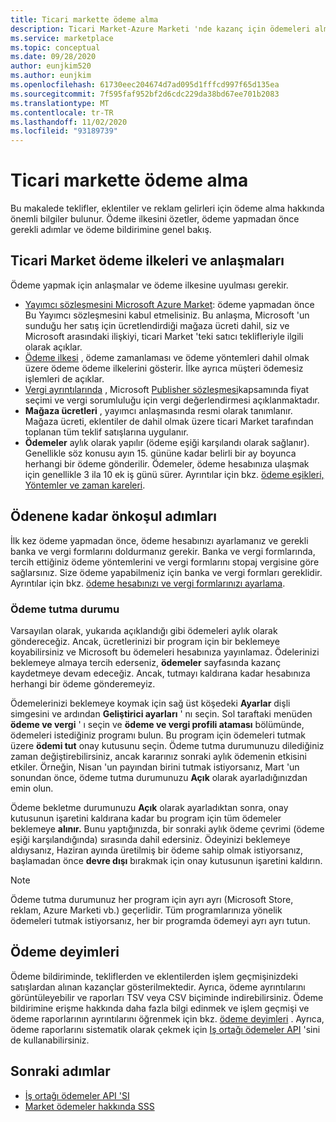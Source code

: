 ```yaml
---
title: Ticari markette ödeme alma
description: Ticari Market-Azure Marketi 'nde kazanç için ödemeleri alma hakkında bilgi edinin. Ödeme ilkesi, ödeme tutma durumu ve ödeme deyimlerini içerir.
ms.service: marketplace
ms.topic: conceptual
ms.date: 09/28/2020
author: eunjkim520
ms.author: eunjkim
ms.openlocfilehash: 61730eec204674d7ad095d1fffcd997f65d135ea
ms.sourcegitcommit: 7f595faf952bf2d6cdc229da38bd67ee701b2083
ms.translationtype: MT
ms.contentlocale: tr-TR
ms.lasthandoff: 11/02/2020
ms.locfileid: "93189739"
---
```

# <a name="getting-paid-in-the-commercial-marketplace"></a>Ticari markette ödeme alma

Bu makalede teklifler, eklentiler ve reklam gelirleri için ödeme alma hakkında önemli bilgiler bulunur. Ödeme ilkesini özetler, ödeme yapmadan önce gerekli adımlar ve ödeme bildirimine genel bakış.

## <a name="commercial-marketplace-payout-policies-and-agreements"></a>Ticari Market ödeme ilkeleri ve anlaşmaları

Ödeme yapmak için anlaşmalar ve ödeme ilkesine uyulması gerekir.

- [Yayımcı sözleşmesini Microsoft Azure Market](https://go.microsoft.com/fwlink/p/?LinkID=699560): ödeme yapmadan önce Bu Yayımcı sözleşmesini kabul etmelisiniz. Bu anlaşma, Microsoft 'un sunduğu her satış için ücretlendirdiği mağaza ücreti dahil, siz ve Microsoft arasındaki ilişkiyi, ticari Market 'teki satıcı teklifleriyle ilgili olarak açıklar.
- [Ödeme ilkesi](payout-policy-details.md) , ödeme zamanlaması ve ödeme yöntemleri dahil olmak üzere ödeme ödeme ilkelerini gösterir. İlke ayrıca müşteri ödemesiz işlemleri de açıklar.
- [Vergi ayrıntılarında](tax-details-marketplace.md) , Microsoft [Publisher sözleşmesi](https://go.microsoft.com/fwlink/p/?LinkID=699560)kapsamında fiyat seçimi ve vergi sorumluluğu için vergi değerlendirmesi açıklanmaktadır.
- **Mağaza ücretleri** , yayımcı anlaşmasında resmi olarak tanımlanır. Mağaza ücreti, eklentiler de dahil olmak üzere ticari Market tarafından toplanan tüm teklif satışlarına uygulanır.
- **Ödemeler** aylık olarak yapılır (ödeme eşiği karşılandı olarak sağlanır). Genellikle söz konusu ayın 15. gününe kadar belirli bir ay boyunca herhangi bir ödeme gönderilir. Ödemeler, ödeme hesabınıza ulaşmak için genellikle 3 ila 10 ek iş günü sürer. Ayrıntılar için bkz. [ödeme eşikleri, Yöntemler ve zaman kareleri](payment-thresholds-methods-timeframes.md).

## <a name="prerequisite-steps-before-getting-paid"></a>Ödenene kadar önkoşul adımları

İlk kez ödeme yapmadan önce, ödeme hesabınızı ayarlamanız ve gerekli banka ve vergi formlarını doldurmanız gerekir. Banka ve vergi formlarında, tercih ettiğiniz ödeme yöntemlerini ve vergi formlarını stopaj vergisine göre sağlarsınız. Size ödeme yapabilmeniz için banka ve vergi formları gereklidir. Ayrıntılar için bkz. [ödeme hesabınızı ve vergi formlarınızı ayarlama](set-up-your-payout-account.md).

### <a name="payout-hold-status"></a>Ödeme tutma durumu

Varsayılan olarak, yukarıda açıklandığı gibi ödemeleri aylık olarak göndereceğiz. Ancak, ücretlerinizi bir program için bir beklemeye koyabilirsiniz ve Microsoft bu ödemeleri hesabınıza yayınlamaz. Ödelerinizi beklemeye almaya tercih ederseniz, **ödemeler** sayfasında kazanç kaydetmeye devam edeceğiz. Ancak, tutmayı kaldırana kadar hesabınıza herhangi bir ödeme gönderemeyiz.

Ödemelerinizi beklemeye koymak için sağ üst köşedeki **Ayarlar** dişli simgesini ve ardından **Geliştirici ayarları** ' nı seçin. Sol taraftaki menüden **ödeme ve vergi** ' ı seçin ve **ödeme ve vergi profili ataması** bölümünde, ödemeleri istediğiniz programı bulun. Bu program için ödemeleri tutmak üzere **ödemi tut** onay kutusunu seçin. Ödeme tutma durumunuzu dilediğiniz zaman değiştirebilirsiniz, ancak kararınız sonraki aylık ödemenin etkisini etkiler. Örneğin, Nisan 'un payından birini tutmak istiyorsanız, Mart 'un sonundan önce, ödeme tutma durumunuzu **Açık** olarak ayarladığınızdan emin olun.

Ödeme bekletme durumunuzu **Açık** olarak ayarladıktan sonra, onay kutusunun işaretini kaldırana kadar bu program için tüm ödemeler beklemeye **alınır.** Bunu yaptığınızda, bir sonraki aylık ödeme çevrimi (ödeme eşiği karşılandığında) sırasında dahil edersiniz. Ödeyinizi beklemeye aldıysanız, Haziran ayında üretilmiş bir ödeme sahip olmak istiyorsanız, başlamadan önce **devre dışı** bırakmak için onay kutusunun işaretini kaldırın.

>[!Note]
> Ödeme tutma durumunuz her program için ayrı ayrı (Microsoft Store, reklam, Azure Marketi vb.) geçerlidir. Tüm programlarınıza yönelik ödemeleri tutmak istiyorsanız, her bir programda ödemeyi ayrı ayrı tutun.

## <a name="payout-statements"></a>Ödeme deyimleri

Ödeme bildiriminde, tekliflerden ve eklentilerden işlem geçmişinizdeki satışlardan alınan kazançlar gösterilmektedir. Ayrıca, ödeme ayrıntılarını görüntüleyebilir ve raporları TSV veya CSV biçiminde indirebilirsiniz. Ödeme bildirimine erişme hakkında daha fazla bilgi edinmek ve işlem geçmişi ve ödeme raporlarının ayrıntılarını öğrenmek için bkz. [ödeme deyimleri](payout-statement.md) . Ayrıca, ödeme raporlarını sistematik olarak çekmek için [Iş ortağı ödemeler API](https://apidocs.microsoft.com/services/partnerpayouts) 'sini de kullanabilirsiniz.

## <a name="next-steps"></a>Sonraki adımlar

- [İş ortağı ödemeler API 'SI](https://apidocs.microsoft.com/services/partnerpayouts)
- [Market ödemeler hakkında SSS](payout-faq.md)
